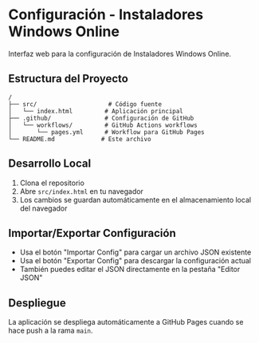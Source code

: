 # Configuración - Instaladores Windows Online

Interfaz web para la configuración de Instaladores Windows Online.

## Estructura del Proyecto

```
/
├── src/                    # Código fuente
│   └── index.html         # Aplicación principal
├── .github/               # Configuración de GitHub
│   └── workflows/         # GitHub Actions workflows
│       └── pages.yml      # Workflow para GitHub Pages
└── README.md             # Este archivo
```

## Desarrollo Local

1. Clona el repositorio
2. Abre `src/index.html` en tu navegador
3. Los cambios se guardan automáticamente en el almacenamiento local del navegador

## Importar/Exportar Configuración

- Usa el botón "Importar Config" para cargar un archivo JSON existente
- Usa el botón "Exportar Config" para descargar la configuración actual
- También puedes editar el JSON directamente en la pestaña "Editor JSON"

## Despliegue

La aplicación se despliega automáticamente a GitHub Pages cuando se hace push a la rama `main`. 